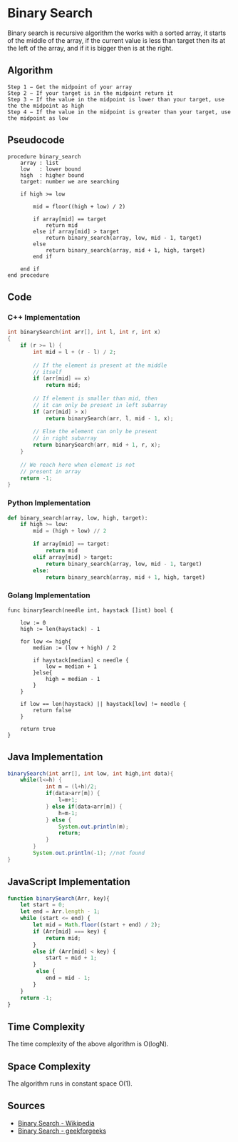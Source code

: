 # Binary Search

Binary search is recursive algorithm the works with a sorted array, it starts of the middle of the array, if the current value is less than target then its at the left of the array, and if it is bigger then is at the right.

## Algorithm

```
Step 1 − Get the midpoint of your array
Step 2 − If your target is in the midpoint return it
Step 3 − If the value in the midpoint is lower than your target, use the the midpoint as high
Step 4 − If the value in the midpoint is greater than your target, use the midpoint as low
```

## Pseudocode

```
procedure binary_search 
    array : list
    low   : lower bound 
    high  : higher bound 
    target: number we are searching 
  
    if high >= low

        mid = floor((high + low) / 2)

        if array[mid] == target
            return mid
        else if array[mid] > target
            return binary_search(array, low, mid - 1, target)
        else
            return binary_search(array, mid + 1, high, target)
        end if

    end if
end procedure
```

## Code

### C++ Implementation

```C++
int binarySearch(int arr[], int l, int r, int x)
{
    if (r >= l) {
        int mid = l + (r - l) / 2;
  
        // If the element is present at the middle
        // itself
        if (arr[mid] == x)
            return mid;
  
        // If element is smaller than mid, then
        // it can only be present in left subarray
        if (arr[mid] > x)
            return binarySearch(arr, l, mid - 1, x);
  
        // Else the element can only be present
        // in right subarray
        return binarySearch(arr, mid + 1, r, x);
    }
  
    // We reach here when element is not
    // present in array
    return -1;
}
```

### Python Implementation

```python
def binary_search(array, low, high, target):
    if high >= low:
        mid = (high + low) // 2

        if array[mid] == target:
            return mid 
        elif array[mid] > target:
            return binary_search(array, low, mid - 1, target)
        else:
            return binary_search(array, mid + 1, high, target)
```
### Golang Implementation
```golang
func binarySearch(needle int, haystack []int) bool {

	low := 0
	high := len(haystack) - 1

	for low <= high{
		median := (low + high) / 2

		if haystack[median] < needle {
			low = median + 1
		}else{
			high = median - 1
		}
	}

	if low == len(haystack) || haystack[low] != needle {
		return false
	}

	return true
}
```

## Java Implementation
```java
binarySearch(int arr[], int low, int high,int data){
	while(l<=h) {
			int m = (l+h)/2;
			if(data>arr[m]) {
				l=m+1;
			} else if(data<arr[m]) {
				h=m-1;
			} else {
				System.out.println(m);
				return;
			}
		}
		System.out.println(-1); //not found
}
```

## JavaScript Implementation
```javascript
function binarySearch(Arr, key){
    let start = 0;
    let end = Arr.length - 1;
    while (start <= end) {
        let mid = Math.floor((start + end) / 2);
        if (Arr[mid] === key) {
            return mid;
        } 
        else if (Arr[mid] < key) {
            start = mid + 1;
        }
         else {
            end = mid - 1;
        }
    }
    return -1;
}
```

## Time Complexity

The time complexity of the above algorithm is O(logN).

## Space Complexity

The algorithm runs in constant space O(1).

## Sources
    
- [Binary Search - Wikipedia](https://en.wikipedia.org/wiki/Binary_search_algorithm)
- [Binary Search - geekforgeeks](https://www.geeksforgeeks.org/binary-search/)

